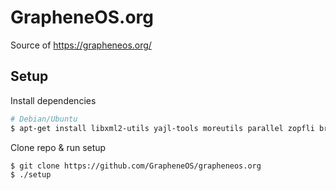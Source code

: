 # GrapheneOS.org

Source of https://grapheneos.org/

## Setup
Install dependencies

```bash
# Debian/Ubuntu
$ apt-get install libxml2-utils yajl-tools moreutils parallel zopfli brotli default-jre
```

Clone repo & run setup
```bash
$ git clone https://github.com/GrapheneOS/grapheneos.org
$ ./setup
```

